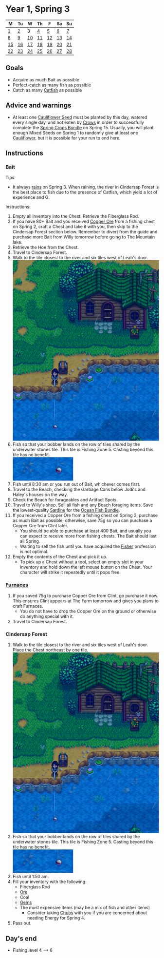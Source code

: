 # Year 1, Spring 3

| M                          | Tu                        | W                         | Th                        | F                         | Sa                        | Su                        |
| -------------------------- | ------------------------- | ------------------------- | ------------------------- |-------------------------- | ------------------------- | ------------------------- |
| [1](year-1-spring-1.md)    | [2](year-1-spring-2.md)   | **3**                     | [4](year-1-spring-4.md)   | [5](year-1-spring-5.md)   | [6](year-1-spring-6.md)   | [7](year-1-spring-7.md)   |
| [8](year-1-spring-8.md)    | [9](year-1-spring-9.md)   | [10](year-1-spring-10.md) | [11](year-1-spring-11.md) | [12](year-1-spring-12.md) | [13](year-1-spring-13.md) | [14](year-1-spring-14.md) |
| [15](year-1-spring-15.md)  | [16](year-1-spring-16.md) | [17](year-1-spring-17.md) | [18](year-1-spring-18.md) | [19](year-1-spring-19.md) | [20](year-1-spring-20.md) | [21](year-1-spring-21.md) |
| [22](year-1-spring-22.md)  | [23](year-1-spring-23.md) | [24](year-1-spring-24.md) | [25](year-1-spring-25.md) | [26](year-1-spring-26.md) | [27](year-1-spring-27.md) | [28](year-1-spring-28.md) |

## Goals

- Acquire as much Bait as possible
- Perfect-catch as many fish as possible
- Catch as many [Catfish](https://stardewvalleywiki.com/Catfish) as possible

## Advice and warnings

- At least one [Cauliflower Seed](https://stardewvalleywiki.com/Cauliflower_Seeds) must be planted by this day, watered every single day, and not eaten by [Crows](https://stardewvalleywiki.com/Animals#Crows) in order to successfully complete the [Spring Crops Bundle](https://stardewvalleywiki.com/Cauliflower_Seeds) on Spring 15. Usually, you will plant enough Mixed Seeds on Spring 1 to randomly give at least one [Cauliflower](https://stardewvalleywiki.com/Cauliflower), but it is possible for your run to end here.

## Instructions

### Bait

Tips:

- It always [rains](https://stardewvalleywiki.com/Weather) on Spring 3. When raining, the river in Cindersap Forest is the best place to fish due to the presence of Catfish, which yield a lot of experience and G.

Instructions:

1. Empty all inventory into the Chest. Retrieve the Fiberglass Rod.
2. If you have 80+ Bait and you received [Copper Ore](https://stardewvalleywiki.com/Copper_Ore) from a fishing chest on Spring 2, craft a Chest and take it with you, then skip to the Cindersap Forest section below. Remember to divert from the guide and purchase more Bait from Willy tomorrow before going to The Mountain lake.
3. Retrieve the Hoe from the Chest.
4. Travel to Cindersap Forest.
5. Walk to the tile closest to the river and six tiles west of Leah's door.<br />![Cindersap Forest Chest](images/year-1-spring-3-cindersap-forest-chest.png)
6. Fish so that your bobber lands on the row of tiles shared by the underwater stones tile. This tile is Fishing Zone 5. Casting beyond this tile has no benefit.<br />![Cindersap Forest Bobber](images/year-1-spring-3-cindersap-forest-bobber.png)
7. Fish until 8:30 am or you run out of Bait, whichever comes first.
8. Travel to the Beach, checking the Garbage Cans below Jodi's and Haley's houses on the way.
9. Check the Beach for forageables and Artifact Spots.
10. Travel to Willy's shop. Sell all fish and any Beach foraging items. Save the lowest-quality [Sardine](https://stardewvalleywiki.com/Sardine) for the [Ocean Fish Bundle](https://stardewvalleywiki.com/Bundles#Ocean_Fish_Bundle).
11. If you received a Copper Ore from a fishing chest on Spring 2, purchase as much Bait as possible; otherwise, save 75g so you can purchase a Copper Ore from Clint later.
    - You should be able to purchase at least 400 Bait, and usually you can expect to receive more from fishing chests. The Bait should last all Spring.
    - Waiting to sell the fish until you have acquired the [Fisher](https://stardewvalleywiki.com/Fishing#Fishing_Skill) profession is not optimal.
12. Empty the contents of the Chest and pick it up.
    - To pick up a Chest without a tool, select an empty slot in your inventory and hold down the left mouse button on the Chest. Your character will strike it repeatedly until it pops free.

### [Furnaces](https://stardewvalleywiki.com/Furnace)

1. If you saved 75g to purchase Copper Ore from Clint, go purchase it now. This ensures Clint appears at The Farm tomorrow and gives you plans to craft Furnaces.
   - You do not have to drop the Copper Ore on the ground or otherwise do anything special with it.
2. Travel to Cindersap Forest.

### Cindersap Forest

1. Walk to the tile closest to the river and six tiles west of Leah's door. Place the Chest northeast by one tile.<br />![Cindersap Forest Chest](images/year-1-spring-3-cindersap-forest-chest.png)
2. Fish so that your bobber lands on the row of tiles shared by the underwater stones tile. This tile is Fishing Zone 5. Casting beyond this tile has no benefit.<br />![Cindersap Forest Bobber](images/year-1-spring-3-cindersap-forest-bobber.png)
3. Fish until 1:50 am.
4. Fill your inventory with the following:
   - Fiberglass Rod
   - [Ore](https://stardewvalleywiki.com/Ore)
   - Coal
   - [Gems](https://stardewvalleywiki.com/Minerals#Gems)
   - The most expensive items (may be a mix of fish and other items)
     - Consider taking [Chubs](https://stardewvalleywiki.com/Chub) with you if you are concerned about needing Energy for Spring 4.
5. Pass out.

## Day's end

- Fishing level 4 ⟶ 6
